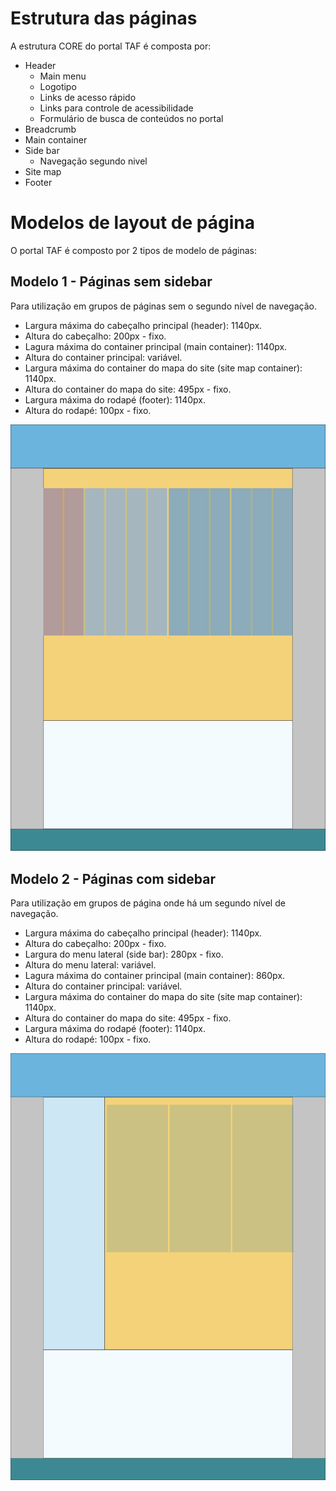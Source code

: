 # Estrutura das páginas

A estrutura CORE do portal TAF é composta por:
* Header
    * Main menu
    * Logotipo
    * Links de acesso rápido
    * Links para controle de acessibilidade
    * Formulário de busca de conteúdos no portal
* Breadcrumb
* Main container
* Side bar
    * Navegação segundo nivel
* Site map
* Footer


# Modelos de layout de página

O portal TAF é composto por 2 tipos de modelo de páginas:

## Modelo 1 - Páginas sem sidebar

Para utilização em grupos de páginas sem o segundo nível de navegação.

* Largura máxima do cabeçalho principal (header): 1140px.
* Altura do cabeçalho: 200px - fixo.
* Lagura máxima do container principal (main container): 1140px.
* Altura do container principal: variável.
* Largura máxima do container do mapa do site (site map container): 1140px.
* Altura do container do mapa do site: 495px - fixo.
* Largura máxima do rodapé (footer): 1140px.
* Altura do rodapé: 100px - fixo.


![Page without sidebar](imgs/page-without-sidebar.svg "Modelo 1")

## Modelo 2 - Páginas com sidebar

Para utilização em grupos de página onde há um segundo nível de navegação.

* Largura máxima do cabeçalho principal (header): 1140px.
* Altura do cabeçalho: 200px - fixo.
* Largura do menu lateral (side bar): 280px - fixo.
* Altura do menu lateral: variável.
* Lagura máxima do container principal (main container): 860px.
* Altura do container principal: variável.
* Largura máxima do container do mapa do site (site map container): 1140px.
* Altura do container do mapa do site: 495px - fixo.
* Largura máxima do rodapé (footer): 1140px.
* Altura do rodapé: 100px - fixo.


![Page with sidebar](imgs/page-with-sidebar.svg "Modelo 2")